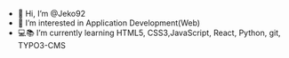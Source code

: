 - 👋 Hi, I’m @Jeko92
- 👀 I’m interested in Application Development(Web)
- 💻📚 I’m currently learning HTML5, CSS3,JavaScript, React, Python, git, TYPO3-CMS


<!---
Jeko92/Jeko92 is a ✨ special ✨ repository because its `README.md` (this file) appears on your GitHub profile.
You can click the Preview link to take a look at your changes.
--->
